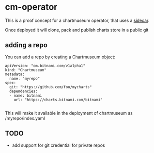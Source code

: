 # cm-operator

This is a proof concept for a chartmuseum operator, that uses a [sidecar](https://github.com/vtuson/cmsidecar).

Once deployed it will clone, pack and publish charts store in a public git

## adding a repo
You can add a repo by creating a Chartmuseum object:
```
apiVersion: "cm.bitnami.com/v1alpha1"
kind: "Chartmuseum"
metadata:
  name: "myrepo"
spec:
  git: "https://github.com/foo/mycharts"
  dependencies:
  - name: bitnami
    url: "https://charts.bitnami.com/bitnami"
    
```
This will make it available in the deployment of chartmuseum as /myrepo/index.yaml

## TODO
* add support for git credential for private repos
